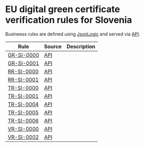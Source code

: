 # EU digital green certificate verification rules for Slovenia

Busineess rules are defined using [JsonLogic](https://jsonlogic.com) and served via [API](https://dgca-businessrule-service-test.ezdrav.si/rules/SI).

| Rule | Source | Description |
| ---- | ------ | ----------- |
| [GR-SI-0000](GR-SI-0000.json) | [API](https://dgca-businessrule-service-test.ezdrav.si/rules/SI/b3ff5a3133ecee0c2825c6ae00de3583497db2a73030ac21df28f028dbe0f7da) |  |
| [GR-SI-0001](GR-SI-0001.json) | [API](https://dgca-businessrule-service-test.ezdrav.si/rules/SI/ecbff2add833c1298eb6da0a710546ad0073acd04552fcaa644ad3107ba2b765) |  |
| [RR-SI-0000](RR-SI-0000.json) | [API](https://dgca-businessrule-service-test.ezdrav.si/rules/SI/810ba85e620509565756313beba5f4f336e69776892abcab31213ba7e69cc655) |  |
| [RR-SI-0001](RR-SI-0001.json) | [API](https://dgca-businessrule-service-test.ezdrav.si/rules/SI/eebc78294a121d589ddfa72a2ada59ca6ee902b0391764c40510b08c2e2eeb77) |  |
| [TR-SI-0000](TR-SI-0000.json) | [API](https://dgca-businessrule-service-test.ezdrav.si/rules/SI/54e5ded468d73400274cb027cf40f8d1b87b62d9d3b61dcd8f3ba76e0d612cdf) |  |
| [TR-SI-0001](TR-SI-0001.json) | [API](https://dgca-businessrule-service-test.ezdrav.si/rules/SI/d3b26ec0e81f393d5d0f4b3a93dabe9007b736b303c11c7a64e60539f8a5851a) |  |
| [TR-SI-0004](TR-SI-0004.json) | [API](https://dgca-businessrule-service-test.ezdrav.si/rules/SI/66dbca1c7c9c0a81249ad5dfd2bf0a662f1c54a1cecb15e6f6bf16c6babdfe0d) |  |
| [TR-SI-0005](TR-SI-0005.json) | [API](https://dgca-businessrule-service-test.ezdrav.si/rules/SI/22419daa0338a28ea58d3497491a328d054b90b5d636c740ce04f2aa6aab2e6e) |  |
| [TR-SI-0006](TR-SI-0006.json) | [API](https://dgca-businessrule-service-test.ezdrav.si/rules/SI/0d6c087927eb4bbfb856a2695530223119d18291f4054f38b2b8bec0fc3363ae) |  |
| [VR-SI-0000](VR-SI-0000.json) | [API](https://dgca-businessrule-service-test.ezdrav.si/rules/SI/93c3f980f5081403818323acfe98f2da469fd6aa7a1729cdb5b5c8d49d5b35aa) |  |
| [VR-SI-0002](VR-SI-0002.json) | [API](https://dgca-businessrule-service-test.ezdrav.si/rules/SI/ef9aba5bfa2ceffade13e2f968068aa138ab97dd32ac3175c479811d6f2bf5e4) |  |
